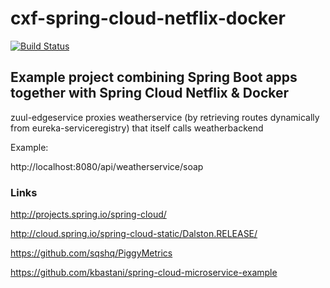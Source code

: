 cxf-spring-cloud-netflix-docker
======================================================================================
[![Build Status](https://travis-ci.org/jonashackt/cxf-spring-cloud-netflix-docker.svg?branch=master)](https://travis-ci.org/jonashackt/cxf-spring-cloud-netflix-docker)

## Example project combining Spring Boot apps together with Spring Cloud Netflix &amp; Docker


zuul-edgeservice proxies weatherservice (by retrieving routes dynamically from eureka-serviceregistry) that itself calls weatherbackend

Example:

http://localhost:8080/api/weatherservice/soap


### Links

http://projects.spring.io/spring-cloud/

http://cloud.spring.io/spring-cloud-static/Dalston.RELEASE/

https://github.com/sqshq/PiggyMetrics

https://github.com/kbastani/spring-cloud-microservice-example
